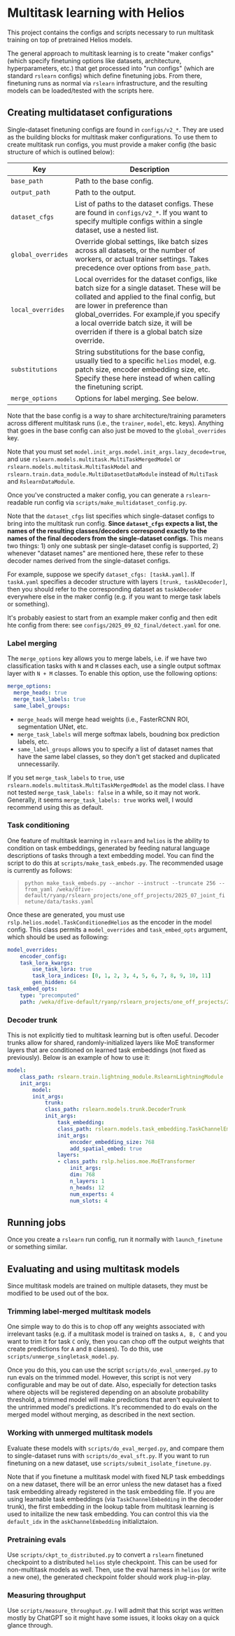 # Multitask learning with Helios

This project contains the configs and scripts necessary to run multitask training on top of pretrained Helios models.

The general approach to multitask learning is to create "maker configs" (which specify finetuning options like 
datasets, architecture, hyperparameters, etc.) that get processed into "run configs" (which are standard `rslearn` configs)
which define finetuning jobs. From there, finetuning runs as normal via `rslearn` infrastructure, and the resulting models
can be loaded/tested with the scripts here.

## Creating multidataset configurations

Single-dataset finetuning configs are found in `configs/v2_*`. They are used as the building blocks for multitask maker
configurations. To use them to create multitask run configs, you must provide a maker config (the basic structure of which is outlined below):

 Key | Description |
|-----|-------------|
| `base_path` | Path to the base config. |
| `output_path` | Path to the output. |
| `dataset_cfgs` | List of paths to the dataset configs. These are found in `configs/v2_*`. If you want to specify multiple configs within a single dataset, use a nested list. |
| `global_overrides` | Override global settings, like batch sizes across all datasets, or the number of workers, or actual trainer settings. Takes precedence over options from `base_path`. |
| `local_overrides` | Local overrides for the dataset configs, like batch size for a single dataset. These will be collated and applied to the final config, but are lower in preference than global_overrides. For example,if you specify a local override batch size, it will be overriden if there is a global batch size override. |
| `substitutions` | String substitutions for the base config, usually tied to a specific `helios` model, e.g. patch size, encoder embedding size, etc. Specify these here instead of when calling the finetuning script.|
| `merge_options` | Options for label merging. See below.|

Note that the base config is a way to share architecture/training parameters across different multitask runs (i.e., the `trainer`, `model`, etc. keys). Anything that goes in the base config can also just be moved to the `global_overrides` key.

Note that you must set `model.init_args.model.init_args.lazy_decode=true`, and use `rslearn.models.multitask.MultiTaskMergedModel` or `rslearn.models.multitask.MultiTaskModel` and `rslearn.train.data_module.MultiDatasetDataModule` instead of `MultiTask` and `RslearnDataModule`.

Once you've constructed a maker config, you can generate a `rslearn`-readable run config via `scripts/make_multidataset_config.py`.

Note that the `dataset_cfgs` list specifies which single-dataset configs to bring into the multitask run config. **Since `dataset_cfgs` expects a list, the names of the resulting classes/decoders correspond exactly to the names of the final decoders from the single-dataset configs.** This means two things: 1) only one subtask per single-dataset config is supported, 2) whenever "dataset names" are mentioned here, these refer to these decoder names derived from the single-dataset configs.

For example, suppose we specify `dataset_cfgs: [taskA.yaml]`. If `taskA.yaml` specifies a decoder structure with layers `[trunk, taskADecoder]`, then you should refer to the corresponding dataset as `taskADecoder` everywhere else in the maker config (e.g. if you want to merge task labels or something).

It's probably easiest to start from an example maker config and then edit hte config from there: see `configs/2025_09_02_final/detect.yaml` for one.

### Label merging

The `merge_options` key allows you to merge labels, i.e. if we have two classification tasks with `N` and `M` classes each, use a single output softmax layer with `N + M` classes. To enable this option, use the following options:

```yaml
merge_options:
  merge_heads: true
  merge_task_labels: true
  same_label_groups:
```

* `merge_heads` will merge head weights (i.e., FasterRCNN ROI, segmentation UNet, etc.
* `merge_task_labels` will merge softmax labels, boudning box prediction labels, etc.
* `same_label_groups` allows you to specify a list of dataset names that have the same label classes, so they don't get stacked and duplicated unnecessarily.

If you set `merge_task_labels` to `true`, use `rslearn.models.multitask.MultiTaskMergedModel` as the model class. I have not tested `merge_task_labels: false` in a while, so it may not work. Generally, it seems `merge_task_labels: true` works well, I would recommend using this as default.

### Task conditioning

One feature of multitask learning in `rslearn` and `helios` is the ability to condition on task embeddings, generated by feeding natural language descriptions of tasks through a text embedding model. You can find the script to do this at `scripts/make_task_embeds.py`. The recommended usage is currently as follows:

> `python make_task_embeds.py --anchor --instruct --truncate 256 --from_yaml /weka/dfive-default/ryanp/rslearn_projects/one_off_projects/2025_07_joint_finetune/data/tasks.yaml`

Once these are generated, you must use `rslp.helios.model.TaskConditionedHelios` as the encoder in the model config. This class permits a `model_overrides` and `task_embed_opts` argument, which should be used as following:

```yaml
model_overrides:
    encoder_config:
    task_lora_kwargs:
        use_task_lora: true
        task_lora_indices: [0, 1, 2, 3, 4, 5, 6, 7, 8, 9, 10, 11]
        gen_hidden: 64
task_embed_opts:
    type: "precomputed"
    path: /weka/dfive-default/ryanp/rslearn_projects/one_off_projects/2025_07_joint_finetune/data/task_embeds___Qwen3-Embedding-8B__256d__anchor__instruct__from_yaml.pt
```

### Decoder trunk

This is not explicitly tied to multitask learning but is often useful. Decoder trunks allow for shared, randomly-initialized layers like MoE transformer layers that are conditioned on learned task embeddings (not fixed as previously). Below is an example of how to use it:

```yaml
model:
    class_path: rslearn.train.lightning_module.RslearnLightningModule
    init_args:
        model:
        init_args:
            trunk:
            class_path: rslearn.models.trunk.DecoderTrunk
            init_args:
                task_embedding:
                class_path: rslearn.models.task_embedding.TaskChannelEmbedding
                init_args:
                    encoder_embedding_size: 768
                    add_spatial_embed: true
                layers:
                - class_path: rslp.helios.moe.MoETransformer
                    init_args:
                    dim: 768
                    n_layers: 1
                    n_heads: 12
                    num_experts: 4
                    num_slots: 4
```

## Running jobs

Once you create a `rslearn` run config, run it normally with `launch_finetune` or something similar.

## Evaluating and using multitask models

Since multitask models are trained on multiple datasets, they must be modified to be used out of the box.

### Trimming label-merged multitask models

One simple way to do this is to chop off any weights associated with irrelevant tasks (e.g. if a multitask model is trained on tasks `A, B, C` and you want to trim it for task `C` only, then you can chop off the output weights that create predictions for `A` and `B` classes). To do this, use `scripts/unmerge_singletask_model.py`.

Once you do this, you can use the script `scripts/do_eval_unmerged.py` to run evals on the trimmed model. However, this script is not very configurable and may be out of date. Also, especially for detection tasks where objects will be registered depending on an absolute probability threshold, a trimmed model will make predictions that aren't equivalent to the untrimmed model's predictions. It's recommended to do evals on the merged model without merging, as described in the next section.

### Working with unmerged multitask models

Evaluate these models with `scripts/do_eval_merged.py`, and compare them to single-dataset runs with `scripts/do_eval_sft.py`. If you want to run finetuning on a new dataset, use `scripts/submit_isolate_finetune.py`.

Note that if you finetune a multitask model with fixed NLP task embeddings on a new dataset, there will be an error unless the new dataset has a fixed task embedding already registered in the task embedding file. If you are using learnable task embeddings (via `TaskChannelEmbedding` in the decoder trunk), the first embedding in the lookup table from multitask learning is used to initailize the new task embedding. You can control this via the `default_idx` in the `askChannelEmbedding` initializtaion.

### Pretraining evals

Use `scripts/ckpt_to_distributed.py` to convert a `rslearn` finetuned checkpoint to a distributed `helios` style checkpoint. This can be used for non-multitask models as well. Then, use the eval harness in `helios` (or write a new one), the generated checkpoint folder should work plug-in-play.

### Measuring throughput

Use `scripts/measure_throughput.py`. I will admit that this script was written mostly by ChatGPT so it might have some issues, it looks okay on a quick glance through.